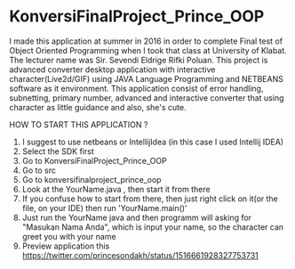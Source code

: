 # KonversiFinalProject_Prince_OOP
I made this application at summer in 2016 in order 
to complete Final test of Object Oriented Programming 
when I took that class at University of Klabat. 
The lecturer name was Sir. Sevendi Eldrige Rifki Poluan. 
This project is advanced converter desktop application with 
interactive character(Live2d/GIF) using 
JAVA Language Programming and NETBEANS software as it environment. 
This application consist of error handling, subnetting, primary number, 
advanced and interactive converter that using character as little guidance 
and also, she's cute.

HOW TO START THIS APPLICATION ?
1. I suggest to use netbeans or IntellijIdea (in this case I used Intellij IDEA)
2. Select the SDK first
3. Go to KonversiFinalProject_Prince_OOP
4. Go to src
5. Go to konversifinalproject_prince_oop
6. Look at the YourName.java , then start it from there
7. If you confuse how to start from there, then just right click on it(or the file, on your IDE) then run 'YourName.main()'
8. Just run the YourName java and then programm will asking for "Masukan Nama Anda", which is input your name, so the character can greet you with your name
9. Preview application this https://twitter.com/princesondakh/status/1516661928327753731
